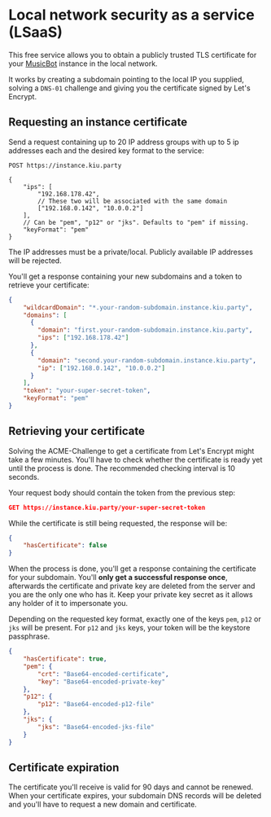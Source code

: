 # Local network security as a service (LSaaS)

This free service allows you to obtain a publicly trusted TLS certificate for your
[MusicBot](https://github.com/BjoernPetersen/MusicBot) instance in the local network.

It works by creating a subdomain pointing to the local IP you supplied, solving a `DNS-01` challenge
and giving you the certificate signed by Let's Encrypt.

## Requesting an instance certificate

Send a request containing up to 20 IP address groups with up to 5 ip addresses each and
the desired key format to the service:

```
POST https://instance.kiu.party

{
    "ips": [
        "192.168.178.42",
        // These two will be associated with the same domain
        ["192.168.0.142", "10.0.0.2"]
    ],
    // Can be "pem", "p12" or "jks". Defaults to "pem" if missing.
    "keyFormat": "pem"
}
```

The IP addresses must be a private/local. Publicly available IP addresses will be rejected.

You'll get a response containing your new subdomains and a token to retrieve your certificate:

```json
{
    "wildcardDomain": "*.your-random-subdomain.instance.kiu.party",
    "domains": [
      {
        "domain": "first.your-random-subdomain.instance.kiu.party",
        "ips": ["192.168.178.42"]
      },
      {
        "domain": "second.your-random-subdomain.instance.kiu.party",
        "ip": ["192.168.0.142", "10.0.0.2"]
      }
    ],
    "token": "your-super-secret-token",
    "keyFormat": "pem"
}
```

## Retrieving your certificate

Solving the ACME-Challenge to get a certificate from Let's Encrypt might take a few minutes.
You'll have to check whether the certificate is ready yet until the process is done. The recommended
checking interval is 10 seconds.

Your request body should contain the token from the previous step:

```json
GET https://instance.kiu.party/your-super-secret-token
```

While the certificate is still being requested, the response will be:

```json
{
    "hasCertificate": false
}
```

When the process is done, you'll get a response containing the certificate for your subdomain.
You'll **only get a successful response once**, afterwards the certificate and private key are
deleted from the server and you are the only one who has it.
Keep your private key secret as it allows any holder of it to impersonate you.

Depending on the requested key format, exactly one of the keys `pem`, `p12` or `jks` will
be present. For `p12` and `jks` keys, your token will be the keystore passphrase.

```json
{
    "hasCertificate": true,
    "pem": {
        "crt": "Base64-encoded-certificate",
        "key": "Base64-encoded-private-key"
    },
    "p12": {
        "p12": "Base64-encoded-p12-file"
    },
    "jks": {
        "jks": "Base64-encoded-jks-file"
    }
}
```

## Certificate expiration

The certificate you'll receive is valid for 90 days and cannot be renewed. When your certificate
expires, your subdomain DNS records will be deleted and you'll have to request a new domain and
certificate.

